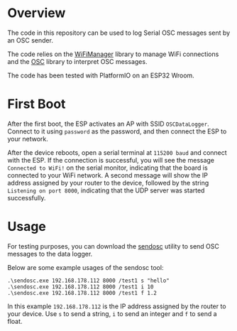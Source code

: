 # Overview

The code in this repository can be used to log Serial OSC messages sent by an OSC sender.

The code relies on the [WiFiManager](https://github.com/tzapu/WiFiManager) library to manage WiFi connections and the [OSC](https://github.com/CNMAT/OSC) library to interpret OSC messages.

The code has been tested with PlatformIO on an ESP32 Wroom.

# First Boot

After the first boot, the ESP activates an AP with SSID `OSCDataLogger`. Connect to it using `password` as the password, and then connect the ESP to your network.

After the device reboots, open a serial terminal at `115200 baud` and connect with the ESP. If the connection is successful, you will see the message `Connected to WiFi!` on the serial monitor, indicating that the board is connected to your WiFi network. A second message will show the IP address assigned by your router to the device, followed by the string `Listening on port 8000`, indicating that the UDP server was started successfully.

# Usage

For testing purposes, you can download the [sendosc](https://github.com/yoggy/sendosc) utility to send OSC messages to the data logger.

Below are some example usages of the sendosc tool:

```shell
.\sendosc.exe 192.168.178.112 8000 /test1 s "hello"
.\sendosc.exe 192.168.178.112 8000 /test1 i 10
.\sendosc.exe 192.168.178.112 8000 /test1 f 1.2
```

In this example `192.168.178.112` is the IP address assigned by the router to your device. Use `s` to send a string, `i` to send an integer and `f` to send a float.